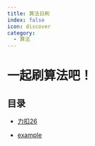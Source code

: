 ```yaml
---
title: 算法日刷
index: false
icon: discover
category:
  - 算法
---  
```

# 一起刷算法吧！
## 目录

- [力扣26](leetcode-26.md)

- [example](README.md)
